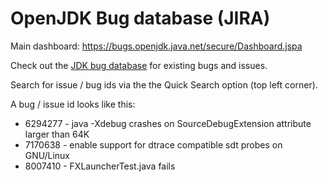 # OpenJDK Bug database (JIRA)

Main dashboard: https://bugs.openjdk.java.net/secure/Dashboard.jspa

Check out the [JDK bug database](https://bugs.openjdk.java.net/browse/JDK) for existing bugs and issues.

Search for issue / bug ids via the the Quick Search option (top left corner). 

A bug / issue id looks like this:
* 6294277 - java -Xdebug crashes on SourceDebugExtension attribute larger than 64K
* 7170638 - enable support for dtrace compatible sdt probes on GNU/Linux
* 8007410 - FXLauncherTest.java fails 

